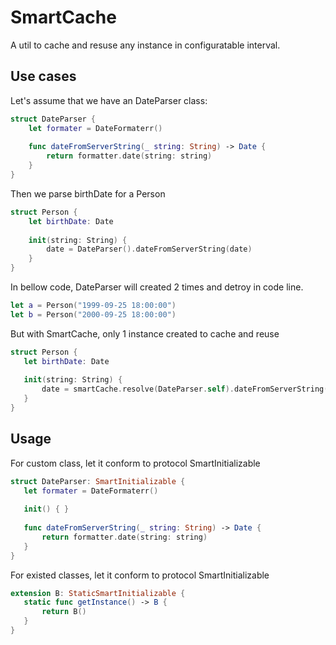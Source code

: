 # SmartCache

A util to cache and resuse any instance in configuratable interval.

## Use cases

Let's assume that we have an DateParser class:

```swift
struct DateParser {
    let formater = DateFormaterr()
    
    func dateFromServerString(_ string: String) -> Date {
        return formatter.date(string: string)
    }
}
```

Then we parse birthDate for a Person

```swift
struct Person {
    let birthDate: Date
    
    init(string: String) {
        date = DateParser().dateFromServerString(date)
    }
}
```

In bellow code, DateParser will created 2 times and detroy in code line.
```swift
let a = Person("1999-09-25 18:00:00")
let b = Person("2000-09-25 18:00:00")

```

But with SmartCache, only 1 instance created to cache and reuse
 ```swift 
struct Person {
    let birthDate: Date
    
    init(string: String) {
        date = smartCache.resolve(DateParser.self).dateFromServerString(date)
    }
}
```


## Usage

For custom class, let it conform to protocol SmartInitializable
 ```swift
 struct DateParser: SmartInitializable {
    let formater = DateFormaterr()
    
    init() { }
    
    func dateFromServerString(_ string: String) -> Date {
        return formatter.date(string: string)
    }
}
```

For existed classes, let it conform to protocol SmartInitializable
 ```swift
extension B: StaticSmartInitializable {
    static func getInstance() -> B {
        return B()
    }
}
```

